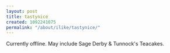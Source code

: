 ```yaml
---
layout: post
title: tastynice
created: 1092241075
permalink: "/about/ilike/tastynice/"
---
```

Currently offline.  May include Sage Derby & Tunnock's Teacakes.
